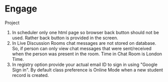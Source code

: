 # Engage
Project
1. In scheduler only one html page so browser back button should not be used. Rather back button is provided in the screen.
2. In Live Discussion Rooms chat messages are not stored on database. So, if person can only view chat messages that were sent/received when the person was present in the room. Time in Chat Room is London Time.
3. In registry option provide your actual email ID to sign in using "Google Sign in". By default class preference is Online Mode when a new student record is created. 
